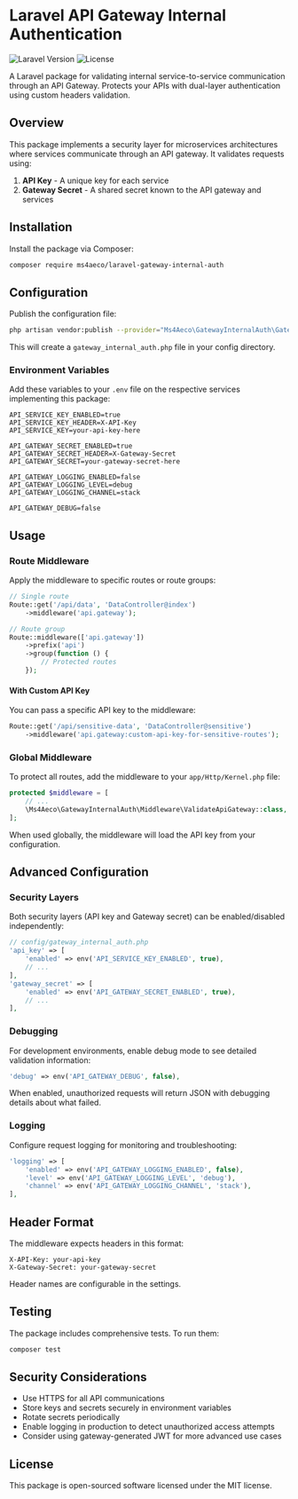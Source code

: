 # Laravel API Gateway Internal Authentication

![Laravel Version](https://img.shields.io/badge/Laravel-10.x-red.svg)
![License](https://img.shields.io/badge/License-MIT-blue.svg)

A Laravel package for validating internal service-to-service communication through an API Gateway. Protects your APIs with dual-layer authentication using custom headers validation.

## Overview

This package implements a security layer for microservices architectures where services communicate through an API gateway. It validates requests using:

1. **API Key** - A unique key for each service
2. **Gateway Secret** - A shared secret known to the API gateway and services

## Installation

Install the package via Composer:

```bash
composer require ms4aeco/laravel-gateway-internal-auth
```

## Configuration

Publish the configuration file:

```bash
php artisan vendor:publish --provider="Ms4Aeco\GatewayInternalAuth\GatewayInternalAuthServiceProvider" --tag="config"
```

This will create a `gateway_internal_auth.php` file in your config directory.

### Environment Variables

Add these variables to your `.env` file on the respective services implementing this package:

```
API_SERVICE_KEY_ENABLED=true
API_SERVICE_KEY_HEADER=X-API-Key
API_SERVICE_KEY=your-api-key-here

API_GATEWAY_SECRET_ENABLED=true
API_GATEWAY_SECRET_HEADER=X-Gateway-Secret
API_GATEWAY_SECRET=your-gateway-secret-here

API_GATEWAY_LOGGING_ENABLED=false
API_GATEWAY_LOGGING_LEVEL=debug
API_GATEWAY_LOGGING_CHANNEL=stack

API_GATEWAY_DEBUG=false
```

## Usage

### Route Middleware

Apply the middleware to specific routes or route groups:

```php
// Single route
Route::get('/api/data', 'DataController@index')
    ->middleware('api.gateway');

// Route group
Route::middleware(['api.gateway'])
    ->prefix('api')
    ->group(function () {
        // Protected routes
    });
```

#### With Custom API Key

You can pass a specific API key to the middleware:

```php
Route::get('/api/sensitive-data', 'DataController@sensitive')
    ->middleware('api.gateway:custom-api-key-for-sensitive-routes');
```

### Global Middleware

To protect all routes, add the middleware to your `app/Http/Kernel.php` file:

```php
protected $middleware = [
    // ...
    \Ms4Aeco\GatewayInternalAuth\Middleware\ValidateApiGateway::class,
];
```

When used globally, the middleware will load the API key from your configuration.

## Advanced Configuration

### Security Layers

Both security layers (API key and Gateway secret) can be enabled/disabled independently:

```php
// config/gateway_internal_auth.php
'api_key' => [
    'enabled' => env('API_SERVICE_KEY_ENABLED', true),
    // ...
],
'gateway_secret' => [
    'enabled' => env('API_GATEWAY_SECRET_ENABLED', true),
    // ...
],
```

### Debugging

For development environments, enable debug mode to see detailed validation information:

```php
'debug' => env('API_GATEWAY_DEBUG', false),
```

When enabled, unauthorized requests will return JSON with debugging details about what failed.

### Logging

Configure request logging for monitoring and troubleshooting:

```php
'logging' => [
    'enabled' => env('API_GATEWAY_LOGGING_ENABLED', false),
    'level' => env('API_GATEWAY_LOGGING_LEVEL', 'debug'),
    'channel' => env('API_GATEWAY_LOGGING_CHANNEL', 'stack'),
],
```

## Header Format

The middleware expects headers in this format:

```
X-API-Key: your-api-key
X-Gateway-Secret: your-gateway-secret
```

Header names are configurable in the settings.

## Testing

The package includes comprehensive tests. To run them:

```bash
composer test
```

## Security Considerations

- Use HTTPS for all API communications
- Store keys and secrets securely in environment variables
- Rotate secrets periodically
- Enable logging in production to detect unauthorized access attempts
- Consider using gateway-generated JWT for more advanced use cases

## License

This package is open-sourced software licensed under the MIT license.

